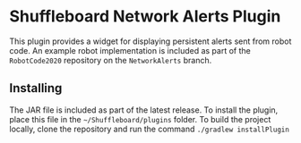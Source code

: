 # Shuffleboard Network Alerts Plugin
This plugin provides a widget for displaying persistent alerts sent from robot code. An example robot implementation is included as part of the `RobotCode2020` repository on the `NetworkAlerts` branch.

## Installing
The JAR file is included as part of the latest release. To install the plugin, place this file in the `~/Shuffleboard/plugins` folder. To build the project locally, clone the repository and run the command `./gradlew installPlugin`